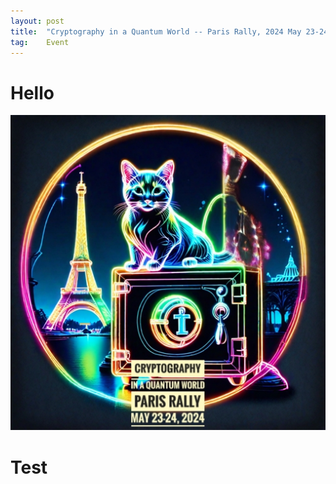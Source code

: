 ```yaml
---
layout: post
title:  "Cryptography in a Quantum World -- Paris Rally, 2024 May 23-24"
tag:    Event
---
```


# Hello

![Logo](/assets/CIQWPR2024.jpg)

# Test

